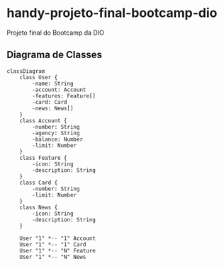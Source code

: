 # handy-projeto-final-bootcamp-dio
Projeto final do Bootcamp da DIO 

## Diagrama de Classes

```mermaid
classDiagram
    class User {
        -name: String
        -account: Account
        -features: Feature[]
        -card: Card
        -news: News[]
    }
    class Account {
        -number: String
        -agency: String
        -balance: Number
        -limit: Number
    }
    class Feature {
        -icon: String
        -description: String
    }
    class Card {
        -number: String
        -limit: Number
    }
    class News {
        -icon: String
        -description: String
    }

    User "1" *-- "1" Account
    User "1" *-- "1" Card
    User "1" *-- "N" Feature
    User "1" *-- "N" News
```
